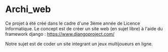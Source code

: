 # Archi_web

Ce projet à été créé dans le cadre d'une 3ème année de Licence Informatique.
Le concept est de créer un site web (en sujet libre) à l'aide du framework django : https://www.djangoproject.com/

Notre sujet est de coder un site integrant un jeux multijoueurs en ligne.
